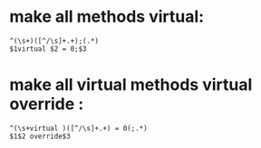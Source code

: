 # make all methods virtual:
```
^(\s+)([^/\s]+.+);(.*)
$1virtual $2 = 0;$3
```
# make all virtual methods virtual override :
```
^(\s+virtual )([^/\s]+.+) = 0(;.*)
$1$2 override$3
```
